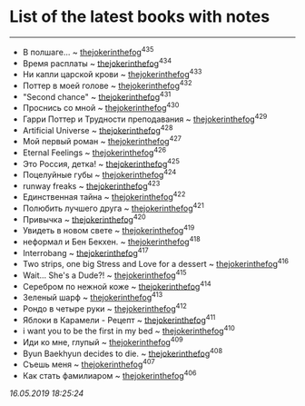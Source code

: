 # List of the latest books with notes
---

* В полшаге... ~ [thejokerinthefog](users/317/317244423-vkontakte)<sup>435</sup>
* Время расплаты ~ [thejokerinthefog](users/317/317244423-vkontakte)<sup>434</sup>
* Ни капли царской крови ~ [thejokerinthefog](users/317/317244423-vkontakte)<sup>433</sup>
* Поттер в моей голове ~ [thejokerinthefog](users/317/317244423-vkontakte)<sup>432</sup>
* "Second chance" ~ [thejokerinthefog](users/317/317244423-vkontakte)<sup>431</sup>
* Проснись со мной ~ [thejokerinthefog](users/317/317244423-vkontakte)<sup>430</sup>
* Гарри Поттер и Трудности преподавания ~ [thejokerinthefog](users/317/317244423-vkontakte)<sup>429</sup>
* Artificial Universe ~ [thejokerinthefog](users/317/317244423-vkontakte)<sup>428</sup>
* Мой первый роман ~ [thejokerinthefog](users/317/317244423-vkontakte)<sup>427</sup>
* Eternal Feelings ~ [thejokerinthefog](users/317/317244423-vkontakte)<sup>426</sup>
* Это Россия, детка! ~ [thejokerinthefog](users/317/317244423-vkontakte)<sup>425</sup>
* Поцелуйные губы ~ [thejokerinthefog](users/317/317244423-vkontakte)<sup>424</sup>
* runway freaks ~ [thejokerinthefog](users/317/317244423-vkontakte)<sup>423</sup>
* Единственная тайна ~ [thejokerinthefog](users/317/317244423-vkontakte)<sup>422</sup>
* Полюбить лучшего друга ~ [thejokerinthefog](users/317/317244423-vkontakte)<sup>421</sup>
* Привычка ~ [thejokerinthefog](users/317/317244423-vkontakte)<sup>420</sup>
* Увидеть в новом свете ~ [thejokerinthefog](users/317/317244423-vkontakte)<sup>419</sup>
* неформал и Бен Бекхен. ~ [thejokerinthefog](users/317/317244423-vkontakte)<sup>418</sup>
* Interrobang ~ [thejokerinthefog](users/317/317244423-vkontakte)<sup>417</sup>
* Two strips, оne big Stress and Love for a dessert ~ [thejokerinthefog](users/317/317244423-vkontakte)<sup>416</sup>
* Wait... She's a Dude?! ~ [thejokerinthefog](users/317/317244423-vkontakte)<sup>415</sup>
* Серебром по нежной коже ~ [thejokerinthefog](users/317/317244423-vkontakte)<sup>414</sup>
* Зеленый шарф ~ [thejokerinthefog](users/317/317244423-vkontakte)<sup>413</sup>
* Рондо в четыре руки ~ [thejokerinthefog](users/317/317244423-vkontakte)<sup>412</sup>
* Яблоки в Карамели - Рецепт ~ [thejokerinthefog](users/317/317244423-vkontakte)<sup>411</sup>
* i want you to be the first in my bed ~ [thejokerinthefog](users/317/317244423-vkontakte)<sup>410</sup>
* Иди ко мне, глупый ~ [thejokerinthefog](users/317/317244423-vkontakte)<sup>409</sup>
* Byun Baekhyun decides to die. ~ [thejokerinthefog](users/317/317244423-vkontakte)<sup>408</sup>
* Съешь меня ~ [thejokerinthefog](users/317/317244423-vkontakte)<sup>407</sup>
* Как стать фамилиаром ~ [thejokerinthefog](users/317/317244423-vkontakte)<sup>406</sup>


_16.05.2019 18:25:24_
